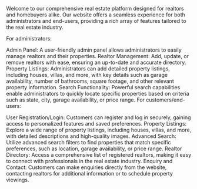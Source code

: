 Welcome to our comprehensive real estate platform designed for realtors and homebuyers alike. Our website offers a seamless experience for both administrators and end-users, providing a rich array of features tailored to the real estate industry.


For administrators:

Admin Panel: A user-friendly admin panel allows administrators to easily manage realtors and their properties.
Realtor Management: Add, update, or remove realtors with ease, ensuring an up-to-date and accurate directory.
Property Listings: Administrators can add detailed property listings, including houses, villas, and more, with key details such as garage availability, number of bathrooms, square footage, and other relevant property information.
Search Functionality: Powerful search capabilities enable administrators to quickly locate specific properties based on criteria such as state, city, garage availability, or price range.
For customers/end-users:

User Registration/Login: Customers can register and log in securely, gaining access to personalized features and saved preferences.
Property Listings: Explore a wide range of property listings, including houses, villas, and more, with detailed descriptions and high-quality images.
Advanced Search: Utilize advanced search filters to find properties that match specific preferences, such as location, garage availability, or price range.
Realtor Directory: Access a comprehensive list of registered realtors, making it easy to connect with professionals in the real estate industry.
Enquiry and Contact: Customers can make enquiries directly from the website, contacting realtors for additional information or to schedule property viewings.
